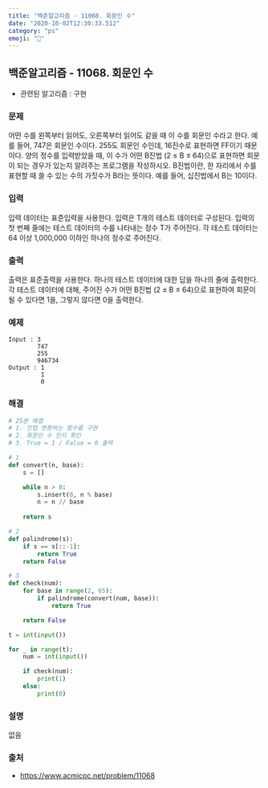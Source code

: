 ```yaml
---
title: "백준알고리즘 - 11068. 회문인 수"
date: "2020-10-02T12:30:33.512"
category: "ps"
emoji: "🌄"
---
```


## 백준알고리즘 - 11068. 회문인 수

- 관련된 알고리즘 : 구현

### 문제

어떤 수를 왼쪽부터 읽어도, 오른쪽부터 읽어도 같을 때 이 수를 회문인 수라고 한다. 예를 들어, 747은 회문인 수이다. 255도 회문인 수인데, 16진수로 표현하면 FF이기 때문이다. 양의 정수를 입력받았을 때, 이 수가 어떤 B진법 (2 ≤ B ≤ 64)으로 표현하면 회문이 되는 경우가 있는지 알려주는 프로그램을 작성하시오. B진법이란, 한 자리에서 수를 표현할 때 쓸 수 있는 수의 가짓수가 B라는 뜻이다. 예를 들어, 십진법에서 B는 10이다. 

### 입력

입력 데이터는 표준입력을 사용한다. 입력은 T개의 테스트 데이터로 구성된다. 입력의 첫 번째 줄에는 테스트 데이터의 수를 나타내는 정수 T가 주어진다. 각 테스트 데이터는 64 이상 1,000,000 이하인 하나의 정수로 주어진다.

### 출력

출력은 표준출력을 사용한다. 하나의 테스트 데이터에 대한 답을 하나의 줄에 출력한다. 각 테스트 데이터에 대해, 주어진 수가 어떤 B진법 (2 ≤ B ≤ 64)으로 표현하여 회문이 될 수 있다면 1을, 그렇지 않다면 0을 출력한다.

### 예제

```
Input : 3
        747
        255
        946734
Output : 1
         1
         0
```

### 해결

```python
# 25분 해결
# 1. 진법 변환하는 함수를 구현
# 2. 회문인 수 인지 확인
# 3. True = 1 / False = 0 출력

# 1
def convert(n, base):
    s = []

    while n > 0:
        s.insert(0, n % base)
        n = n // base
        
    return s

# 2
def palindrome(s):
    if s == s[::-1]:
        return True
    return False

# 3
def check(num):
    for base in range(2, 65):
        if palindrome(convert(num, base)):
            return True

    return False

t = int(input())

for _ in range(t):
    num = int(input())

    if check(num):
        print(1)
    else:
        print(0)

```

### 설명

없음

### 출처

- https://www.acmicpc.net/problem/11068
